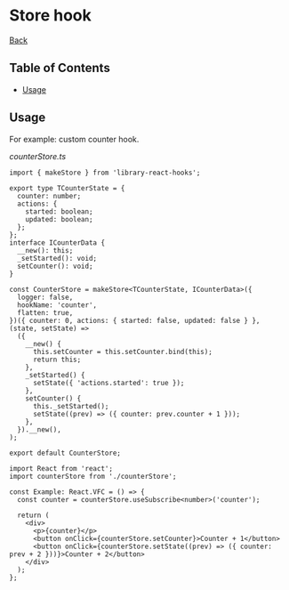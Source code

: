 # Store hook

[comment]: <> (description)

[comment]: <> (image)

[Back](https://github.com/Ann2827/library-react-hooks/blob/main/README.md)

## Table of Contents

- [Usage](#usage)

[//]: # (- [Properties]&#40;#properties&#41;)
[//]: # (- [Demo]&#40;https://ann2827.github.io/library-react-hooks/store&#41;)

## Usage <a name = "usage"></a>

For example: custom counter hook.

_counterStore.ts_
```tsx
import { makeStore } from 'library-react-hooks';

export type TCounterState = {
  counter: number;
  actions: {
    started: boolean;
    updated: boolean;
  };
};
interface ICounterData {
  __new(): this;
  _setStarted(): void;
  setCounter(): void;
}

const CounterStore = makeStore<TCounterState, ICounterData>({
  logger: false,
  hookName: 'counter',
  flatten: true,
})({ counter: 0, actions: { started: false, updated: false } }, (state, setState) =>
  ({
    __new() {
      this.setCounter = this.setCounter.bind(this);
      return this;
    },
    _setStarted() {
      setState({ 'actions.started': true });
    },
    setCounter() {
      this._setStarted();
      setState((prev) => ({ counter: prev.counter + 1 }));
    },
  }).__new(),
);

export default CounterStore;
```


```tsx
import React from 'react';
import counterStore from './counterStore';

const Example: React.VFC = () => {
  const counter = counterStore.useSubscribe<number>('counter');

  return (
    <div>
      <p>{counter}</p>
      <button onClick={counterStore.setCounter}>Counter + 1</button>
      <button onClick={counterStore.setState((prev) => ({ counter: prev + 2 }))}>Counter + 2</button>
    </div>
  );
};
```

